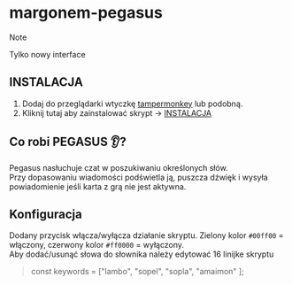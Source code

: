 # margonem-pegasus
>[!NOTE]
> Tylko nowy interface
## INSTALACJA
1. Dodaj do przeglądarki wtyczkę [tampermonkey](https://www.tampermonkey.net/) lub podobną.
2. Kliknij tutaj aby zainstalować skrypt -> [INSTALACJA](https://raw.githubusercontent.com/Capischon/margonem-pegasus/refs/heads/main/pegasus.user.js)
## Co robi PEGASUS 👂?
Pegasus nasłuchuje czat w poszukiwaniu określonych słów.\
Przy dopasowaniu wiadomości podświetla ją, puszcza dźwięk i wysyła powiadomienie jeśli karta z grą nie jest aktywna.
## Konfiguracja
Dodany przycisk włącza/wyłącza działanie skryptu. Zielony kolor `#00ff00` = włączony, czerwony kolor `#ff0000` = wyłączony.\
Aby dodać/usunąć słowa do słownika należy edytować 16 linijke skryptu
> const keywords = ["lambo",
                  "sopel",
                  "sopla",
                  "amaimon"
                 ];
